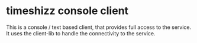 # timeshizz console client

This is a console / text based client, that provides full access to the service. It uses the client-lib to handle the
connectivity to the service.